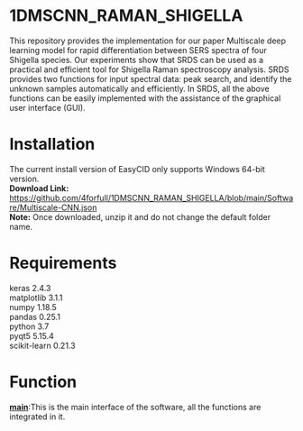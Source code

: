 # **1DMSCNN_RAMAN_SHIGELLA**
This repository provides the implementation for our paper Multiscale deep learning model for rapid differentiation between SERS spectra of four Shigella species. Our experiments show that SRDS can be used as a practical and efficient tool for Shigella Raman spectroscopy analysis. SRDS provides two functions for input spectral data: peak search, and identify the unknown samples automatically and efficiently. In SRDS, all the above functions can be easily implemented with the assistance of the graphical user interface (GUI).
# **Installation**
The current install version of EasyCID only supports Windows 64-bit version.  
**Download Link:** https://github.com/4forfull/1DMSCNN_RAMAN_SHIGELLA/blob/main/Software/Multiscale-CNN.json  
**Note:** Once downloaded, unzip it and do not change the default folder name.  
# **Requirements**  
keras 2.4.3  
matplotlib 3.1.1  
numpy 1.18.5  
pandas 0.25.1  
python 3.7  
pyqt5 5.15.4  
scikit-learn 0.21.3  
# **Function**  
[**main**](https://github.com/4forfull/1DMSCNN_RAMAN_SHIGELLA/blob/main/main.py):This is the main interface of the software, all the functions are integrated in it.



